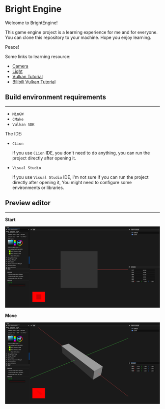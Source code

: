 # Bright Engine

Welcome to BrightEngine!

This game engine project is a learning experience for me and for everyone. 
You can clone this repository to your machine. Hope you enjoy learning.

Peace!

Some links to learning resource:

- [Camera](https://learnopengl-cn.github.io/01%20Getting%20started/09%20Camera/)
- [Light](https://learnopengl-cn.github.io/02%20Lighting/01%20Colors/)
- [Vulkan Tutorial](https://geek-docs.com/vulkan)
- [Bilibili Vulkan Tutorial](https://www.bilibili.com/video/BV1Vu411R7cb/?spm_id_from=333.337.search-card.all.click)

## Build environment requirements

------------

- `MinGW`
- `CMake`
- `Vulkan SDK`

The IDE:

- `CLion`

    if you use `CLion` IDE, you don't need to do anything, you can run the project directly after opening it.

- `Visual Studio`

    if you use `Visual Studio` IDE, i'm not sure if you can run the project directly after opening it, You might need to configure some environments or libraries. 

## Preview editor

-----------

**Start**

![Preview1](https://github.com/vcredent/bright/blob/master/Document/references/preview1.png)

**Move**

![Preview1](https://github.com/vcredent/bright/blob/master/Document/references/preview2.png)

